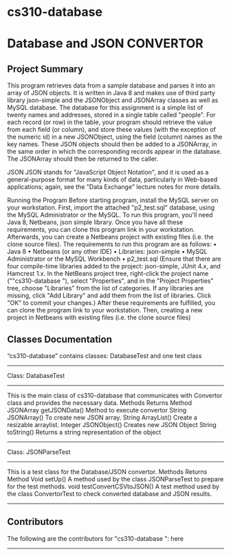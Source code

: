 # cs310-database
# Database and JSON CONVERTOR

## Project Summary
This program retrieves data from a sample database and parses it into an array of JSON objects. It is written in Java 8 and makes use of third party library json-simple and the JSONObject and JSONArray classes as well as MySQL database.
The database for this assignment is a simple list of twenty names and addresses, stored in a single table called "people".  For each record (or row) in the table, your program should retrieve the value from each field (or column), and store these values (with the exception of the numeric id) in a new JSONObject, using the field (column) names as the key names.  These JSON objects should then be added to a JSONArray, in the same order in which the corresponding records appear in the database.  The JSONArray should then be returned to the caller.

JSON
JSON stands for "JavaScript Object Notation", and it is used as a general-purpose format for many kinds of data, particularly in Web-based applications; again, see the "Data Exchange" lecture notes for more details. 

Running the Program
Before starting program, install the MySQL server on your workstation. First, import the attached "p2_test.sql" database, using the MySQL Administrator or the MySQL.
To run this program, you'll need Java 8, Netbeans, json simple library. Once you have all these requirements, you can clone this program link in your workstation. Afterwards, you can create a Netbeans project with existing files (i.e. the clone source files).
The requirements to run this program are as follows:
•	Java 8
•	Netbeans (or any other IDE)
•	Libraries: json-simple 
•	MySQL Administrator or the MySQL Workbench
•	p2_test.sql
(Ensure that there are four compile-time libraries added to the project: json-simple, JUnit 4.x, and Hamcrest 1.x. In the NetBeans project tree, right-click the project name (""cs310-database "), select "Properties", and in the "Project Properties" tree, choose "Libraries" from the list of categories. If any libraries are missing, click "Add Library" and add them from the list of libraries.  Click "OK" to commit your changes.)
 After these requirements are fulfilled, you can clone the program link to your workstation. Then, creating a new project in Netbeans with existing files (i.e. the clone source files)

## Classes Documentation
“cs310-database” contains classes: DatabaseTest and one test class
________________________________________
Class: DatabaseTest
________________________________________
This is the main class of cs310-database that communicates with Convertor class and provides the necessary data.
Methods
Returns	Method
JSONArray	getJSONData()
	Method to execute convertor
String	JSONArray()
	To create new JSON array.
String	ArrayList()
	Create a resizable arraylist.
Integer	JSONObject()
	Creates new JSON Object
String	toString()
	Returns a string representation of the object


________________________________________
Class: JSONParseTest
________________________________________
This is a test class for the Database/JSON convertor.
Methods
Returns	Method
Void	setUp()
	A method used by the class JSONParseTest to prepare for the test methods.
void	testConvertCSVtoJSON()
	A test method used by the class ConvertorTest to check converted database and JSON results.
________________________________________
## Contributors
The following are the contributors for "cs310-database ": here
________________________________________

